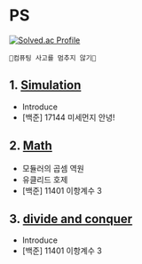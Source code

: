 # PS

[![Solved.ac Profile](http://mazassumnida.wtf/api/v2/generate_badge?boj=one9119)](https://solved.ac/one9119/)

```🧠컴퓨팅 사고를 멈추지 않기🦾```

## 1. [Simulation](https://github.com/choiish98/PS/tree/main/Simulation)
- Introduce
- [백준] 17144 미세먼지 안녕!

## 2. [Math](https://github.com/choiish98/PS/tree/main/Math)
- 모듈러의 곱셈 역원
- 유클리드 호제
- [백준] 11401 이항계수 3

## 3. [divide and conquer](https://github.com/choiish98/PS/tree/main/Divide%20and%20Conquer)
- Introduce
- [백준] 11401 이항계수 3
